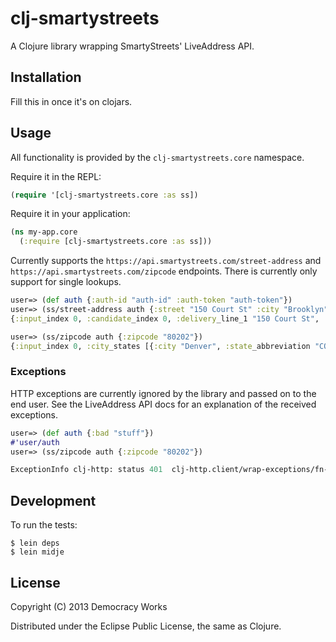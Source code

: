 # clj-smartystreets

A Clojure library wrapping SmartyStreets' LiveAddress API.

## Installation

Fill this in once it's on clojars.

## Usage

All functionality is provided by the
`clj-smartystreets.core` namespace.

Require it in the REPL:

```clojure
(require '[clj-smartystreets.core :as ss])
```

Require it in your application:

```clojure
(ns my-app.core
  (:require [clj-smartystreets.core :as ss]))
```

Currently supports the `https://api.smartystreets.com/street-address` and `https://api.smartystreets.com/zipcode`
endpoints. There is currently only support for single lookups.

```clojure
user=> (def auth {:auth-id "auth-id" :auth-token "auth-token"})
user=> (ss/street-address auth {:street "150 Court St" :city "Brooklyn" :state "New York" :zipcode "11201"})
{:input_index 0, :candidate_index 0, :delivery_line_1 "150 Court St", :last_line "Brooklyn NY 11201-6771", :delivery_point_barcode "112016771996", :components {:street_name "Court", :city_name "Brooklyn", :street_suffix "St", :zipcode "11201", :state_abbreviation "NY", :plus4_code "6771", :delivery_point "99", :primary_number "150", :delivery_point_check_digit "6"}, :metadata {:zip_type "Standard", :longitude -73.99617, :carrier_route "C034", :building_default_indicator "Y", :congressional_district "07", :county_name "Kings", :elot_sort "A", :county_fips "36047", :latitude 40.69087, :elot_sequence "0099", :record_type "H", :rdi "Commercial", :precision "Zip7"}, :analysis {:dpv_match_code "D", :dpv_footnotes "AAN1", :dpv_cmra "N", :dpv_vacant "N", :active "Y", :footnotes "H#"}}

user=> (ss/zipcode auth {:zipcode "80202"})
{:input_index 0, :city_states [{:city "Denver", :state_abbreviation "CO", :state "Colorado"}], :zipcodes [{:zipcode "80202", :zipcode_type "S", :county_fips "08031", :county_name "Denver", :latitude 39.747778, :longitude -104.993838}]}
```



### Exceptions

HTTP exceptions are currently ignored by the library and passed on to the end user. See the LiveAddress
API docs for an explanation of the received exceptions.

```clojure
user=> (def auth {:bad "stuff"})
#'user/auth
user=> (ss/zipcode auth {:zipcode "80202"})

ExceptionInfo clj-http: status 401  clj-http.client/wrap-exceptions/fn--2764 (client.clj:147)
```

## Development

To run the tests:

    $ lein deps
    $ lein midje

## License

Copyright (C) 2013 Democracy Works

Distributed under the Eclipse Public License, the same as Clojure.
